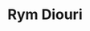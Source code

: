 ---
title: "Rym Diouri"
presenter_id: rym_diouri
position: Summer IRTA
start_date: 2004
end_date: 2004
email: 
phone: 
photo: assets/images/
status: former
layout: member 
---